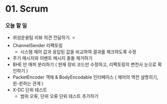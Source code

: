 # 01. Scrum

### 오늘 할 일

- 위성운용팀 리뷰 의견 전달하기. ⭐
- ChannelSender 리팩토링
    - 시스템 제어 값과 응답된 값을 비교하여 결과를 체크하도록 수정
- 주기 메시지와 이벤트 메시지 충돌 제거하기
- BHE 만 매퍼 분리하기 ( 현재 장비 코드만 수정하고, 리팩토링의 변천사 눈으로 확인하기 )
- PacketEncoder 객체 & BodyEncodable 인터페이스 ( 제어의 역전 설명히기, 윈-윈하는 관계 )
- X-DC 단위 테스트
    - 범위 오류, 단위 오류 단위 테스트 추가하기
